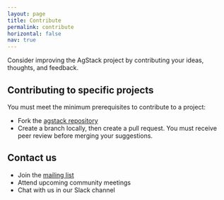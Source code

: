 ```yaml
---
layout: page
title: Contribute
permalink: contribute
horizontal: false
nav: true
---
```


Consider improving the AgStack project by contributing your ideas, thoughts, and feedback.

## Contributing to specific projects

You must meet the minimum prerequisites to contribute to a project:

- Fork the [agstack repository](https://github.com/agstack)
- Create a branch locally, then create a pull request. You must receive peer review before merging your suggestions.

<!--will add more as we discuss the min. requirements-->
 

## Contact us

* Join the [mailing list](https://lists.agstack.org/g/technical-discuss)
* Attend upcoming community meetings
* Chat with us in our Slack channel
  
